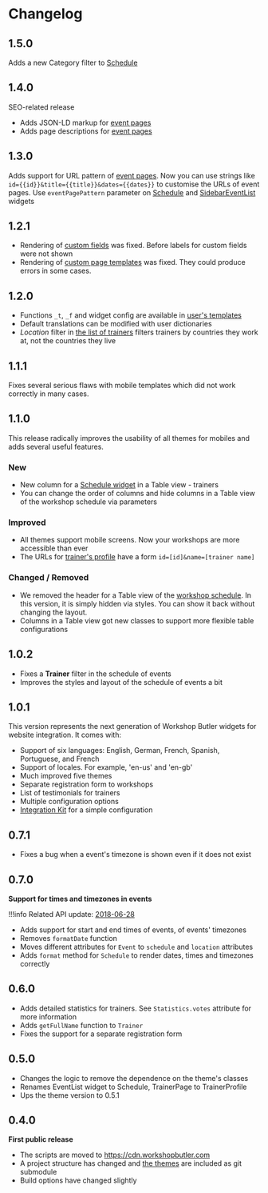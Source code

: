 # Changelog

## 1.5.0
Adds a new Category filter to [Schedule](widgets/schedule.md)

## 1.4.0
SEO-related release

* Adds JSON-LD markup for [event pages](widgets/event-page.md)
* Adds page descriptions for [event pages](widgets/event-page.md)

## 1.3.0
Adds support for URL pattern of [event pages](widgets/event-page.md). Now you can use strings
like `id={{id}}&title={{title}}&dates={{dates}}` to customise the URLs of event pages. Use `eventPagePattern`
parameter on [Schedule](widgets/schedule.md) and [SidebarEventList](widgets/sidebar-event-list.md) widgets

## 1.2.1
* Rendering of [custom fields](https://support.workshopbutler.com/article/46-how-to-add-a-new-custom-field) was fixed. Before labels for custom fields were not shown
* Rendering of [custom page templates](https://workshopbutler.com/developers/widgets/custom/template/) was fixed. They could produce errors in some cases.

## 1.2.0

* Functions `_t`, `_f` and widget config are available in [user's templates](custom/template.md)
* Default translations can be modified with user dictionaries
* *Location* filter in [the list of trainers](widgets/trainer-list.md) filters trainers by countries they work at, not the countries they live

## 1.1.1
Fixes several serious flaws with mobile templates which did not work correctly in many cases.

## 1.1.0
This release radically improves the usability of all themes for mobiles and adds several useful features.

### New

* New column for a [Schedule widget](widgets/schedule.md) in a Table view - trainers
* You can change the order of columns and hide columns in a Table view of the workshop schedule via parameters

### Improved

* All themes support mobile screens. Now your workshops are more accessible than ever
* The URLs for [trainer's profile](widgets/trainer-profile.md) have a form `id=[id]&name=[trainer name]`

### Changed / Removed
* We removed the header for a Table view of the [workshop schedule](widgets/schedule.md). In this version, it is simply hidden via styles. You can show it back without changing the layout.
* Columns in a Table view got new classes to support more flexible table configurations

## 1.0.2
* Fixes a **Trainer** filter in the schedule of events
* Improves the styles and layout of the schedule of events a bit 

## 1.0.1
This version represents the next generation of Workshop Butler widgets for website integration. It comes with:

* Support of six languages: English, German, French, Spanish, Portuguese, and French
* Support of locales. For example, 'en-us' and 'en-gb'
* Much improved five themes
* Separate registration form to workshops
* List of testimonials for trainers
* Multiple configuration options 
* [Integration Kit](https://workshopbutler.com/kit) for a simple configuration

## 0.7.1
* Fixes a bug when a event's timezone is shown even if it does not exist

## 0.7.0
**Support for times and timezones in events**

!!!info
    Related API update: [2018-06-28](../api/changelog.md#2018-06-28)

* Adds support for start and end times of events, of events' timezones
* Removes `formatDate` function
* Moves different attributes for `Event` to `schedule` and `location` attributes
* Adds `format` method for `Schedule` to render dates, times and timezones correctly

## 0.6.0
* Adds detailed statistics for trainers. See `Statistics.votes` attribute for more information
* Adds `getFullName` function to `Trainer`
* Fixes the support for a separate registration form

## 0.5.0
* Changes the logic to remove the dependence on the theme's classes
* Renames EventList widget to Schedule, TrainerPage to TrainerProfile
* Ups the theme version to 0.5.1

## 0.4.0

**First public release**

* The scripts are moved to https://cdn.workshopbutler.com
* A project structure has changed and [the themes](../themes/index.md) are included as git submodule
* Build options have changed slightly

